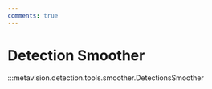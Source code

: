 ```yaml
---
comments: true
---
```


# Detection Smoother

:::metavision.detection.tools.smoother.DetectionsSmoother
